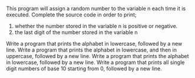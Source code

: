 This program will assign a random number to the variable n each time it is executed. Complete the source code in order to print;
1. whether the number stored in the variable n is positive or negative.
2. the last digit of the number stored in the variable n

Write a program that prints the alphabet in lowercase, followed by a new line.
Write a program that prints the alphabet in lowercase, and then in uppercase, followed by a new line.
Write a program that prints the alphabet in lowercase, followed by a new line.
Write a program that prints all single digit numbers of base 10 starting from 0, followed by a new line.
